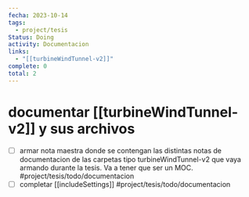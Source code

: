 ```yaml
---
fecha: 2023-10-14
tags:
  - project/tesis
Status: Doing
activity: Documentacion
links:
  - "[[turbineWindTunnel-v2]]"
complete: 0
total: 2
---
```

# documentar [[turbineWindTunnel-v2]] y sus archivos
- [ ] armar nota maestra donde se contengan las distintas notas de documentacion de las carpetas tipo turbineWindTunnel-v2 que vaya armando durante la tesis. Va a tener que ser un MOC. #project/tesis/todo/documentacion 
- [ ] completar [[includeSettings]] #project/tesis/todo/documentacion